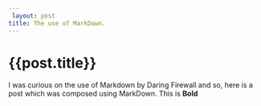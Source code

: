 ```yaml
---
 layout: post
title: The use of MarkDown.
--- 
```

 {{post.title}}
======================================================
<p>I was curious on the use of Markdown by Daring Firewall  and so, here is a post which was composed using MarkDown.
This is <b>Bold</b></p>